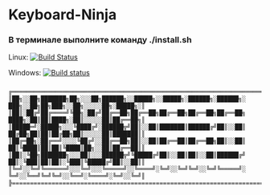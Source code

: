 # Keyboard-Ninja
### В терминале выполните команду  ./install.sh 
Linux:
[![Build Status](https://travis-ci.org/Zmrd13/Keyboard-Ninja.svg?branch=master)](https://travis-ci.org/Zmrd13/Keyboard-Ninja)

Windows:
[![Build status](https://ci.appveyor.com/api/projects/status/v1h0wij51tgbisic?svg=true)](https://ci.appveyor.com/project/Zmrd13/keyboard-ninja)
###          
    ╔════════════════════════════════════════════════════════════════════════════════════════════════════════╗\
    ║██╗░░██╗███████╗██╗░░░██╗██████╗░░█████╗░░█████╗░██████╗░██████╗░  ███╗░░██╗██╗███╗░░██╗░░░░░██╗░█████╗░║
    ║██║░██╔╝██╔════╝╚██╗░██╔╝██╔══██╗██╔══██╗██╔══██╗██╔══██╗██╔══██╗  ████╗░██║██║████╗░██║░░░░░██║██╔══██╗║
    ║█████═╝░█████╗░░░╚████╔╝░██████╦╝██║░░██║███████║██████╔╝██║░░██║  ██╔██╗██║██║██╔██╗██║░░░░░██║███████║║
    ║██╔═██╗░██╔══╝░░░░╚██╔╝░░██╔══██╗██║░░██║██╔══██║██╔══██╗██║░░██║  ██║╚████║██║██║╚████║██╗░░██║██╔══██║║
    ║██║░╚██╗███████╗░░░██║░░░██████╦╝╚█████╔╝██║░░██║██║░░██║██████╔╝  ██║░╚███║██║██║░╚███║╚█████╔╝██║░░██║║
    ║╚═╝░░╚═╝╚══════╝░░░╚═╝░░░╚═════╝░░╚════╝░╚═╝░░╚═╝╚═╝░░╚═╝╚═════╝░  ╚═╝░░╚══╝╚═╝╚═╝░░╚══╝░╚════╝░╚═╝░░╚═╝║
    ╠========================================================================================================╣
